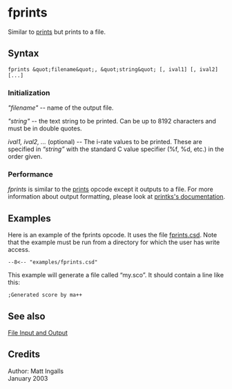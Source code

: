 <!--
id:fprints
category:Signal I/O:File I/O
-->
# fprints
Similar to [prints](../../opcodes/prints) but prints to a file.

## Syntax
``` csound-orc
fprints &quot;filename&quot;, &quot;string&quot; [, ival1] [, ival2] [...]
```

### Initialization

_"filename"_ -- name of the output file.

_"string"_ -- the text string to be printed. Can be up to 8192 characters and must be in double quotes.

_ival1, ival2, ..._ (optional) -- The i-rate values to be printed. These are specified in _&#8220;string&#8221;_ with the standard C value specifier (%f, %d, etc.) in the order given.

### Performance

_fprints_ is similar to the [prints](../../opcodes/prints) opcode except it outputs to a file. For more information about output formatting, please look at [printks's documentation](../../opcodes/printks).

## Examples

Here is an example of the fprints opcode. It uses the file [fprints.csd](../../examples/fprints.csd). Note that the example must be run from a directory for which the user has write access.

``` csound-csd title="Example of the fprints opcode." linenums="1"
--8<-- "examples/fprints.csd"
```

This example will generate a file called &#8220;my.sco&#8221;. It should contain a line like this:

```
;Generated score by ma++
```

## See also

[File Input and Output](../../sigio/fileio)

## Credits

Author: Matt Ingalls<br>
January 2003<br>

